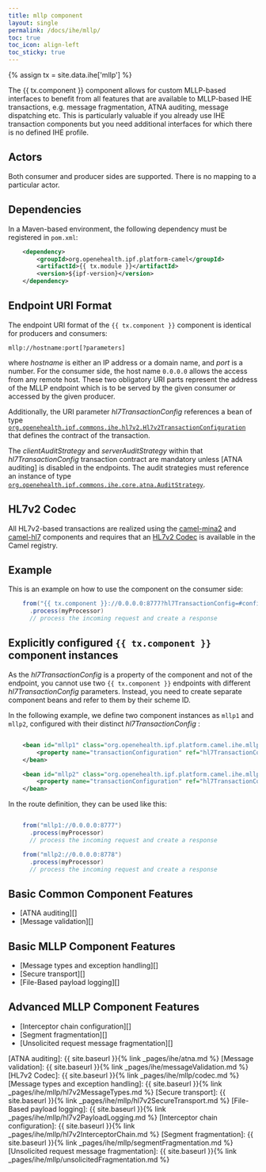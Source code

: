 ```yaml
---
title: mllp component
layout: single
permalink: /docs/ihe/mllp/
toc: true
toc_icon: align-left
toc_sticky: true
---
```


{% assign tx = site.data.ihe['mllp'] %}

The {{ tx.component }} component allows for custom MLLP-based interfaces to benefit from all features that are available to
MLLP-based IHE transactions, e.g. message fragmentation, ATNA auditing, message dispatching etc.
This is particularly valuable if you already use IHE transaction components but you need additional interfaces for
which there is no defined IHE profile.

## Actors

Both consumer and producer sides are supported. There is no mapping to a particular actor.

## Dependencies

In a Maven-based environment, the following dependency must be registered in `pom.xml`:

```xml
    <dependency>
        <groupId>org.openehealth.ipf.platform-camel</groupId>
        <artifactId>{{ tx.module }}</artifactId>
        <version>${ipf-version}</version>
    </dependency>
```

## Endpoint URI Format

The endpoint URI format of the `{{ tx.component }}` component is identical for producers and consumers:

```
mllp://hostname:port[?parameters]
```

where *hostname* is either an IP address or a domain name, and *port* is a number. For the consumer side, the host name
`0.0.0.0` allows the access from any remote host.
These two obligatory URI parts represent the address of the MLLP endpoint which is to be served by the given consumer or
accessed by the given producer.

Additionally, the URI parameter *hl7TransactionConfig* references a bean of type
[`org.openehealth.ipf.commons.ihe.hl7v2.Hl7v2TransactionConfiguration`](../../apidocs/org/openehealth/ipf/commons/ihe/hl7v2/Hl7v2TransactionConfiguration.html)
that defines the contract of the transaction.

The *clientAuditStrategy* and *serverAuditStrategy* within that *hl7TransactionConfig* transaction contract are mandatory unless [ATNA auditing]
is disabled in the endpoints. The audit strategies must reference an instance of type
[`org.openehealth.ipf.commons.ihe.core.atna.AuditStrategy`](../../apidocs/org/openehealth/ipf/commons/ihe/core/atna/MllpAuditStrategy.html).


## HL7v2 Codec

All HL7v2-based transactions are realized using the [camel-mina2](https://camel.apache.org/mina2.html) and [camel-hl7](https://camel.apache.org/hl7.html)
components and requires that an [HL7v2 Codec](codec.html) is available in the Camel registry.


## Example

This is an example on how to use the component on the consumer side:

```java
    from("{{ tx.component }}://0.0.0.0:8777?hl7TransactionConfig=#config")
      .process(myProcessor)
      // process the incoming request and create a response
```


## Explicitly configured `{{ tx.component }}` component instances

As the *hl7TransactionConfig* is a property of the component and not of the endpoint, you cannot use two `{{ tx.component }}` endpoints
with different *hl7TransactionConfig* parameters. Instead, you need to create separate component beans and refer to them by their
scheme ID.

In the following example, we define two component instances as `mllp1` and `mllp2`, configured with their distinct *hl7TransactionConfig* :

```xml

    <bean id="mllp1" class="org.openehealth.ipf.platform.camel.ihe.mllp.custom.CustomMllpComponent">
        <property name="transactionConfiguration" ref="hl7TransactionConfig1"/>
    </bean>

    <bean id="mllp2" class="org.openehealth.ipf.platform.camel.ihe.mllp.custom.CustomMllpComponent">
        <property name="transactionConfiguration" ref="hl7TransactionConfig2"/>
    </bean>

```

In the route definition, they can be used like this:

```java

    from("mllp1://0.0.0.0:8777")
      .process(myProcessor)
      // process the incoming request and create a response

    from("mllp2://0.0.0.0:8778")
      .process(myProcessor)
      // process the incoming request and create a response
```


## Basic Common Component Features

* [ATNA auditing][]
* [Message validation][]

## Basic MLLP Component Features

* [Message types and exception handling][]
* [Secure transport][]
* [File-Based payload logging][]

## Advanced MLLP Component Features

* [Interceptor chain configuration][]
* [Segment fragmentation][]
* [Unsolicited request message fragmentation][]


[ATNA auditing]: {{ site.baseurl }}{% link _pages/ihe/atna.md %}
[Message validation]: {{ site.baseurl }}{% link _pages/ihe/messageValidation.md %}
[HL7v2 Codec]: {{ site.baseurl }}{% link _pages/ihe/mllp/codec.md %}
[Message types and exception handling]: {{ site.baseurl }}{% link _pages/ihe/mllp/hl7v2MessageTypes.md %}
[Secure transport]: {{ site.baseurl }}{% link _pages/ihe/mllp/hl7v2SecureTransport.md %}
[File-Based payload logging]: {{ site.baseurl }}{% link _pages/ihe/mllp/hl7v2PayloadLogging.md %}
[Interceptor chain configuration]: {{ site.baseurl }}{% link _pages/ihe/mllp/hl7v2InterceptorChain.md %}
[Segment fragmentation]: {{ site.baseurl }}{% link _pages/ihe/mllp/segmentFragmentation.md %}
[Unsolicited request message fragmentation]: {{ site.baseurl }}{% link _pages/ihe/mllp/unsolicitedFragmentation.md %}

